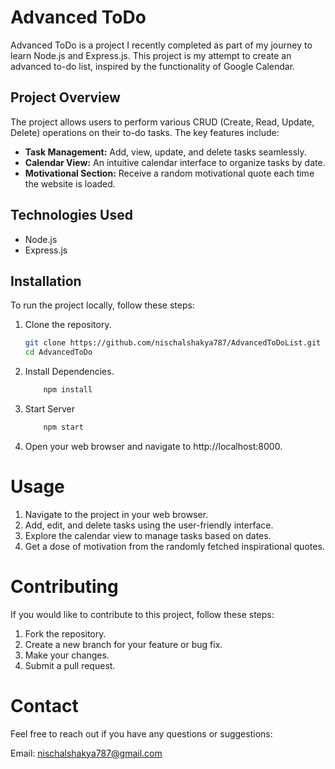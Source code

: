 # Advanced ToDo

Advanced ToDo is a project I recently completed as part of my journey to learn Node.js and Express.js. This project is my attempt to create an advanced to-do list, inspired by the functionality of Google Calendar.

## Project Overview

The project allows users to perform various CRUD (Create, Read, Update, Delete) operations on their to-do tasks. The key features include:

- **Task Management:** Add, view, update, and delete tasks seamlessly.
- **Calendar View:** An intuitive calendar interface to organize tasks by date.
- **Motivational Section:** Receive a random motivational quote each time the website is loaded.

## Technologies Used

- Node.js
- Express.js

## Installation

To run the project locally, follow these steps:

1. Clone the repository.
   ```bash
   git clone https://github.com/nischalshakya787/AdvancedToDoList.git
   cd AdvancedToDo
   ```
2. Install Dependencies.
   ```bash
       npm install
   ```
3. Start Server
   ```bash
       npm start
   ```
4. Open your web browser and navigate to http://localhost:8000.

# Usage

1. Navigate to the project in your web browser.
2. Add, edit, and delete tasks using the user-friendly interface.
3. Explore the calendar view to manage tasks based on dates.
4. Get a dose of motivation from the randomly fetched inspirational quotes.

# Contributing

If you would like to contribute to this project, follow these steps:

1. Fork the repository.
2. Create a new branch for your feature or bug fix.
3. Make your changes.
4. Submit a pull request.

# Contact

Feel free to reach out if you have any questions or suggestions:

Email: nischalshakya787@gmail.com
